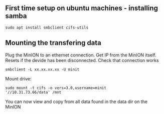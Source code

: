 ## First time setup on ubuntu machines - installing samba
<code>sudo apt install smbclient cifs-utils</code>

## Mounting the transfering data
<p>Plug the MinION to an ethernet connection. Get IP from the MinION itself. Resets if the devide has been disconnected. Check that connection works</p>
<code>smbclient -L xx.xx.xx.xx -U minit </code>
<p>Mount drive:</p>

<code>sudo mount -t cifs -o vers=3.0,username=minit '//10.31.73.66/data' /mnt </code>
<p>You can now view and copy from all data found in the data dir on the MinION</p>
